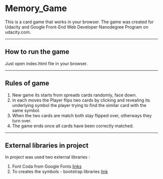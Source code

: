 # Memory_Game


This is a card game that works in your browser. 
The game was created for Udacity and Google Front-End Web Developer Nanodegree Program on udacity.com.

----
## How to run the game

Just open index.html file in your browser. 


----
## Rules of game
1. New game its starts from spreads cards randomly, face down. 
2. In each moves the Player flips two cards by clicking and revealing its underlying symbol the player trying to find the similar card with the same symbol.
3. When the two cards are match both stay flipped over, otherways they turn over. 
4. The game ends once all cards have been correctly matched.

----
## External libraries in project
In project was used two external libraries :

1. Font Coda from Google Fonts
[links](https://fonts.googleapis.com/css?family=Coda)
2. To creates the symbols - bootstrap libraries 
[link](https://maxcdn.bootstrapcdn.com/font-awesome/4.6.1/css/font-awesome.min.css)
